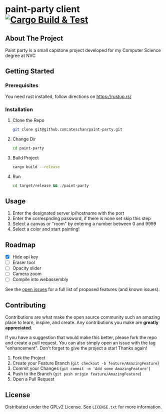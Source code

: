 # paint-party client [![Cargo Build & Test](https://github.com/ateschan/paint-party/actions/workflows/test.yml/badge.svg?branch=main)](https://github.com/ateschan/paint-party/actions/workflows/test.yml)

<!-- ABOUT THE PROJECT -->
## About The Project
Paint party is a small capstone project developed for my Computer Science degree at NVC

<!-- GETTING STARTED -->
## Getting Started

### Prerequisites
You need rust installed, follow directions on https://rustup.rs/

### Installation

1. Clone the Repo
   ```sh
   git clone git@github.com:ateschan/paint-party.git
   ```
2. Change Dir
   ```sh
   cd paint-party
   ```
3. Build Project
   ```sh
   cargo build --release
   ```
4. Run
   ```sh
   cd target/release && ./paint-party
   ```

<!-- USAGE EXAMPLES -->
## Usage
1. Enter the designated server ip/hostname with the port
2. Enter the correspnding password, if there is none set skip this step
3. Select a canvas or "room" by entering a number between 0 and 9999
4. Select a color and start painting!

<!-- ROADMAP -->
## Roadmap
- [X] Hide api key
- [ ] Eraser tool
- [ ] Opacity slider
- [ ] Camera zoom
- [ ] Compile into webassembly

See the [open issues](https://github.com/ateschan/paint-party/issues) for a full list of proposed features (and known issues).

<!-- CONTRIBUTING -->
## Contributing

Contributions are what make the open source community such an amazing place to learn, inspire, and create. Any contributions you make are **greatly appreciated**.

If you have a suggestion that would make this better, please fork the repo and create a pull request. You can also simply open an issue with the tag "enhancement".
Don't forget to give the project a star! Thanks again!

1. Fork the Project
2. Create your Feature Branch (`git checkout -b feature/AmazingFeature`)
3. Commit your Changes (`git commit -m 'Add some AmazingFeature'`)
4. Push to the Branch (`git push origin feature/AmazingFeature`)
5. Open a Pull Request

<!-- LICENSE -->
## License

Distributed under the GPLv2 License. See `LICENSE.txt` for more information.
